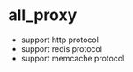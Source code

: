 all_proxy
===========

* support http protocol
* support redis protocol
* support memcache protocol
